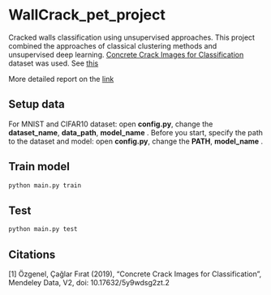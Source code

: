 # WallCrack_pet_project
Сracked walls classification using unsupervised approaches.
This project combined the approaches of classical clustering methods and unsupervised deep learning.
[Concrete Crack Images for Classification](#CCC) dataset was used. See [this](https://data.mendeley.com/datasets/5y9wdsg2zt/2)

More detailed report on the [link](https://docs.google.com/document/d/1MCauhV5hhBF0vu1yclQCtKX03kNLUnXgQDsQNn8lhKM/edit?usp=sharing)



## Setup data
For MNIST and CIFAR10 dataset: open **config.py**, change the **dataset_name**, **data_path**, **model_name** .
Before you start, specify the path to the dataset and model:  open **config.py**, change the **PATH**, **model_name** .

## Train model
```bash
python main.py train
```

## Test
```bash
python main.py test
```


## Citations
<a id = 'CCC'>
[1] Özgenel, Çağlar Fırat (2019), “Concrete Crack Images for Classification”, Mendeley Data, V2, doi: 10.17632/5y9wdsg2zt.2
<br>
